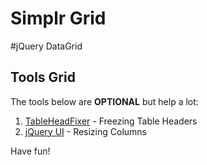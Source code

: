 Simplr Grid
===========

#jQuery DataGrid

## Tools Grid

The tools below are <b>OPTIONAL</b> but help a lot:

1. [TableHeadFixer](https://github.com/lai32290/TableHeadFixer) - Freezing Table Headers
2. [jQuery UI](https://jqueryui.com/) - Resizing Columns

Have fun!
